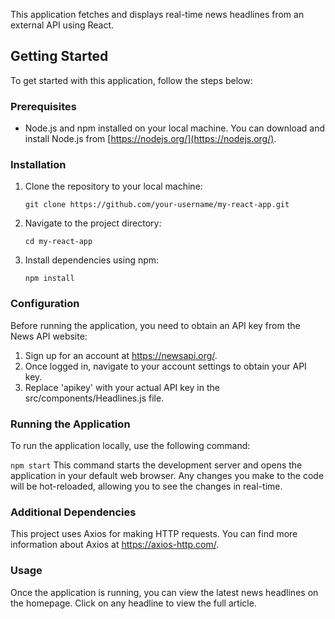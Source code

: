 This application fetches and displays real-time news headlines from an external API using React.

## Getting Started

To get started with this application, follow the steps below:

### Prerequisites

- Node.js and npm installed on your local machine. You can download and install Node.js from [https://nodejs.org/](https://nodejs.org/).

### Installation

1. Clone the repository to your local machine:

   ```git clone https://github.com/your-username/my-react-app.git```
2. Navigate to the project directory:

   ```cd my-react-app```

3. Install dependencies using npm:

   ```npm install```

### Configuration
Before running the application, you need to obtain an API key from the News API website:

1. Sign up for an account at https://newsapi.org/.
2. Once logged in, navigate to your account settings to obtain your API key.
3. Replace 'apikey' with your actual API key in the src/components/Headlines.js file.

### Running the Application
To run the application locally, use the following command:

```npm start```
This command starts the development server and opens the application in your default web browser. Any changes you make to the code will be hot-reloaded, allowing you to see the changes in real-time.

### Additional Dependencies
This project uses Axios for making HTTP requests. You can find more information about Axios at https://axios-http.com/.

### Usage

Once the application is running, you can view the latest news headlines on the homepage. Click on any headline to view the full article.
